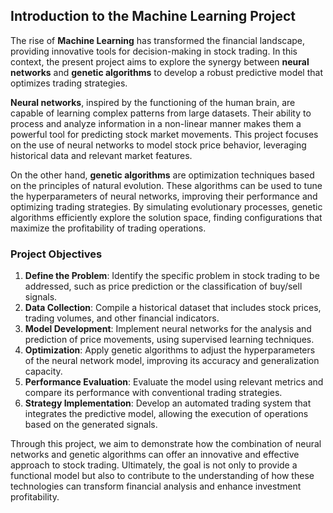 ## Introduction to the Machine Learning Project

The rise of **Machine Learning** has transformed the financial landscape, providing innovative tools for decision-making in stock trading. In this context, the present project aims to explore the synergy between **neural networks** and **genetic algorithms** to develop a robust predictive model that optimizes trading strategies.

**Neural networks**, inspired by the functioning of the human brain, are capable of learning complex patterns from large datasets. Their ability to process and analyze information in a non-linear manner makes them a powerful tool for predicting stock market movements. This project focuses on the use of neural networks to model stock price behavior, leveraging historical data and relevant market features.

On the other hand, **genetic algorithms** are optimization techniques based on the principles of natural evolution. These algorithms can be used to tune the hyperparameters of neural networks, improving their performance and optimizing trading strategies. By simulating evolutionary processes, genetic algorithms efficiently explore the solution space, finding configurations that maximize the profitability of trading operations.

### Project Objectives

1. **Define the Problem**: Identify the specific problem in stock trading to be addressed, such as price prediction or the classification of buy/sell signals.
2. **Data Collection**: Compile a historical dataset that includes stock prices, trading volumes, and other financial indicators.
3. **Model Development**: Implement neural networks for the analysis and prediction of price movements, using supervised learning techniques.
4. **Optimization**: Apply genetic algorithms to adjust the hyperparameters of the neural network model, improving its accuracy and generalization capacity.
5. **Performance Evaluation**: Evaluate the model using relevant metrics and compare its performance with conventional trading strategies.
6. **Strategy Implementation**: Develop an automated trading system that integrates the predictive model, allowing the execution of operations based on the generated signals.

Through this project, we aim to demonstrate how the combination of neural networks and genetic algorithms can offer an innovative and effective approach to stock trading. Ultimately, the goal is not only to provide a functional model but also to contribute to the understanding of how these technologies can transform financial analysis and enhance investment profitability.

```{tableofcontents}
```
